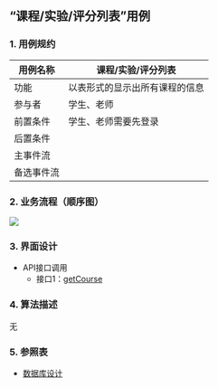 ## “课程/实验/评分列表”用例

### 1. 用例规约

用例名称 | 课程/实验/评分列表
---|---
功能 | 以表形式的显示出所有课程的信息
参与者 | 学生、老师
前置条件 | 学生、老师需要先登录
后置条件 | 
主事件流 | 
备选事件流 | 

### 2. 业务流程（顺序图）
![](../picture/课程-实验-评分列表顺序图.png)
### 3. 界面设计
- API接口调用
    - 接口1：[getCourse](../impl/getCourse.md)

### 4. 算法描述
无
### 5. 参照表
- [数据库设计](../数据库设计.md)

